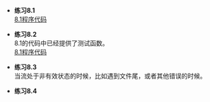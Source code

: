 * **练习8.1**  
[8.1程序代码](8.1.cpp)  

* **练习8.2**  
8.1的代码中已经提供了测试函数。  
[8.1程序代码](8.1.cpp)  

* **练习8.3**  
当流处于非有效状态的时候，比如遇到文件尾，或者其他错误的时候。

* **练习8.4**  

